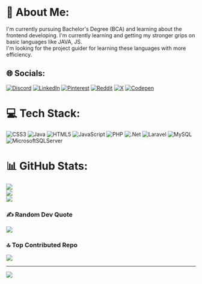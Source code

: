 # 💫 About Me:
I'm currently pursuing Bachelor's Degree (BCA) and learning about the frontend developing. I'm currently learning and getting my stronger grips on basic languages like JAVA, JS.<br>I'm looking for the project guider for learning these languages with more efficiency.<br>


## 🌐 Socials:
[![Discord](https://img.shields.io/badge/Discord-%237289DA.svg?logo=discord&logoColor=white)](https://discord.gg/https://discord.gg/8GWx3hB9) [![LinkedIn](https://img.shields.io/badge/LinkedIn-%230077B5.svg?logo=linkedin&logoColor=white)](https://linkedin.com/in/prajjwal-upadhyay-817033259) [![Pinterest](https://img.shields.io/badge/Pinterest-%23E60023.svg?logo=Pinterest&logoColor=white)](https://pinterest.com/@boogeymannx01) [![Reddit](https://img.shields.io/badge/Reddit-%23FF4500.svg?logo=Reddit&logoColor=white)](https://reddit.com/user/@Boogeymannx) [![X](https://img.shields.io/badge/X-black.svg?logo=X&logoColor=white)](https://x.com/@Boogyemannx) [![Codepen](https://img.shields.io/badge/Codepen-000000?style=for-the-badge&logo=codepen&logoColor=white)](https://codepen.io/@prajjwalupadhyay) 

# 💻 Tech Stack:
![CSS3](https://img.shields.io/badge/css3-%231572B6.svg?style=for-the-badge&logo=css3&logoColor=white) ![Java](https://img.shields.io/badge/java-%23ED8B00.svg?style=for-the-badge&logo=openjdk&logoColor=white) ![HTML5](https://img.shields.io/badge/html5-%23E34F26.svg?style=for-the-badge&logo=html5&logoColor=white) ![JavaScript](https://img.shields.io/badge/javascript-%23323330.svg?style=for-the-badge&logo=javascript&logoColor=%23F7DF1E) ![PHP](https://img.shields.io/badge/php-%23777BB4.svg?style=for-the-badge&logo=php&logoColor=white) ![.Net](https://img.shields.io/badge/.NET-5C2D91?style=for-the-badge&logo=.net&logoColor=white) ![Laravel](https://img.shields.io/badge/laravel-%23FF2D20.svg?style=for-the-badge&logo=laravel&logoColor=white) ![MySQL](https://img.shields.io/badge/mysql-4479A1.svg?style=for-the-badge&logo=mysql&logoColor=white) ![MicrosoftSQLServer](https://img.shields.io/badge/Microsoft%20SQL%20Server-CC2927?style=for-the-badge&logo=microsoft%20sql%20server&logoColor=white)
# 📊 GitHub Stats:
![](https://github-readme-stats.vercel.app/api?username=prajjwalupadhyay&theme=dark&hide_border=false&include_all_commits=false&count_private=false)<br/>
![](https://github-readme-streak-stats.herokuapp.com/?user=prajjwalupadhyay&theme=dark&hide_border=false)<br/>
![](https://github-readme-stats.vercel.app/api/top-langs/?username=prajjwalupadhyay&theme=dark&hide_border=false&include_all_commits=false&count_private=false&layout=compact)

### ✍️ Random Dev Quote
![](https://quotes-github-readme.vercel.app/api?type=horizontal&theme=radical)

### 🔝 Top Contributed Repo
![](https://github-contributor-stats.vercel.app/api?username=prajjwalupadhyay&limit=5&theme=dark&combine_all_yearly_contributions=true)

---
[![](https://visitcount.itsvg.in/api?id=prajjwalupadhyay&icon=0&color=0)](https://visitcount.itsvg.in)

<!-- Proudly created with GPRM ( https://gprm.itsvg.in ) -->
